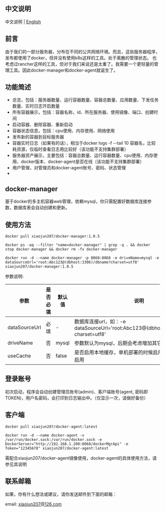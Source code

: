 ## 中文说明

<a name="zh">中文说明</a> | [English](#en)

## 前言
由于我们的一部分服务器，分布在不同的公共网络环境。而且，这些服务器程序，发布都使用了docker，但并没有使用k8s这样的工具。处于离散的管理状态。
也考虑过rancher这样的工具，但对于我们来说还是太重了。我需要一个更轻量的管理工具。因此docker-manager和docker-agent就诞生了。

## 功能简述
* 总览，包括：服务器数量、运行容器数量、容器总数量、应用数量、下发任务数量、实时日志开启数量
* 所有容器展示，包括：容器名称，id、所在服务器、使用镜像、端口、创建时间
* 启动容器、删除容器、重新启动
* 容器状态信息，包括：cpu使用、内存使用、网络使用
* 发布新的容器到目标服务器
* 容器实时日志（如果有的话），相当于docker logs -f --tail 10 容器名，比较耗资源，仅临时查看日志用比较好（该功能不支持集群部署）
* 服务器资产展示，主要包括：容器总数量、运行容器数量、cpu使用、内存使用、docker版本、docker-agent是否在线（该功能不支持集群部署）
* 用户管理，对管理员和docker-agent账号、密码、状态管理
*

## docker-manager
基于docker的多主机容器web管理，依赖mysql，你只需配置好数据库连接参数，数据库表会自动创建和更新。


## 使用方法

```
docker pull xiaojun207/docker-manager:1.0.5

docker ps -aq --filter "name=docker-manager" | grep -q . && docker stop docker-manager && docker rm -fv docker-manager

docker run -d --name docker-manager -p 8068:8068 -e driveName=mysql -e dataSourceUrl='root:Abc123@(dbhost:3306)/dbname?charset=utf8' xiaojun207/docker-manager:1.0.5

```

参数说明:

参数 |是否必填| 默认值   | 说明
---|---|-------|--- 
dataSourceUrl | 必填 | -     | 数据库连接url，如：-e dataSourceUrl='root:Abc123@(dbhost:3306)/dbname?charset=utf8'
driveName | 否 | mysql | 参数默认为mysql，后期会考虑增加其它数据库支持
useCache | 否 | false | 是否启用本地缓存，单机部署的时候启用，集群部署请不要启用


## 登录账号
初次启动，程序会自动创建管理员账号(admin)、客户端账号(agent, 密码即TOKEN)，用户名密码，会打印到日志输出中。（仅显示一次，请做好备份）

## 客户端
```
docker pull xiaojun207/docker-agent:latest

docker run -d --name docker-agent -v /var/run/docker.sock:/var/run/docker.sock -e DockerServer="http://192.168.1.200:8068/dockerMgrApi" -e Token="12345678" xiaojun207/docker-agent:latest

```
需配合xiaojun207/docker-agent镜像使用，docker-agent的具体使用方法，请参见其说明

## 联系邮箱
如果，你有什么想法或建议，请你发送邮件到下面的邮箱：

email: xiaojun207@126.com
